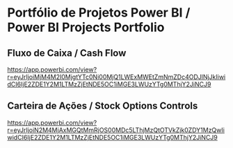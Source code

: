 # Portfólio de Projetos Power BI / Power BI Projects Portfolio

## Fluxo de Caixa / Cash Flow
https://app.powerbi.com/view?r=eyJrIjoiMjM4M2I0MjgtYTc0Ni00MjQ1LWExMWEtZmNmZDc4ODJlNjJkIiwidCI6IjE2ZDE1Y2M1LTMzZjEtNDE5OC1iMGE3LWUzYTg0MThjY2JiNCJ9

## Carteira de Ações / Stock Options Controls
https://app.powerbi.com/view?r=eyJrIjoiN2M4MjAxMGQtMmRjOS00MDc5LThjMzQtOTVkZjk0ZDY1MzQwIiwidCI6IjE2ZDE1Y2M1LTMzZjEtNDE5OC1iMGE3LWUzYTg0MThjY2JiNCJ9 

